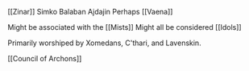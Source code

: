 [[Zinar]]
Simko
Balaban
Ajdajin
Perhaps [[Vaena]]

Might be associated with the [[Mists]]
Might all be considered [[Idols]]

Primarily worshiped by Xomedans, C'thari, and Lavenskin.

[[Council of Archons]]